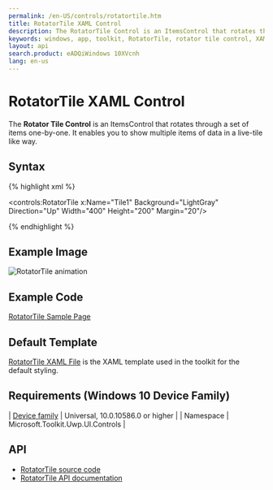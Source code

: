 ```yaml
---
permalink: /en-US/controls/rotatortile.htm
title: RotatorTile XAML Control
description: The RotatorTile Control is an ItemsControl that rotates through a set of items one-by-one
keywords: windows, app, toolkit, RotatorTile, rotator tile control, XAML, UWP, Rotator, tile
layout: api
search.product: eADQiWindows 10XVcnh
lang: en-us
---
```


# RotatorTile XAML Control

The **Rotator Tile Control** is an ItemsControl that rotates through a set of items one-by-one. It enables you to show multiple items of data in a live-tile like way.

## Syntax

{% highlight xml %}

<controls:RotatorTile x:Name="Tile1"
	Background="LightGray"
	Direction="Up" 
	Width="400"
	Height="200"
	Margin="20"/>

{% endhighlight %}

## Example Image

![RotatorTile animation]({{site.baseurl}}/resources/images/Controls-RotatorTile.gif "RotatorTile")

## Example Code

[RotatorTile Sample Page](https://github.com/Microsoft/UWPCommunityToolkit/tree/master/Microsoft.Toolkit.Uwp.SampleApp/SamplePages/RotatorTile)

## Default Template 

[RotatorTile XAML File](https://github.com/Microsoft/UWPCommunityToolkit/blob/master/Microsoft.Toolkit.Uwp.UI.Controls/RotatorTile/RotatorTile.xaml) is the XAML template used in the toolkit for the default styling.

## Requirements (Windows 10 Device Family)

| [Device family]("http://go.microsoft.com/fwlink/p/?LinkID=526370) | Universal, 10.0.10586.0 or higher |
| Namespace | Microsoft.Toolkit.Uwp.UI.Controls |

## API

* [RotatorTile source code](https://github.com/Microsoft/UWPCommunityToolkit/tree/master/Microsoft.Toolkit.Uwp.UI.Controls/RotatorTile)
* [RotatorTile API documentation]({{site.baseurl}}/{{page.lang}}/api/Microsoft_Toolkit_Uwp_UI_Controls_RotatorTile.htm)


